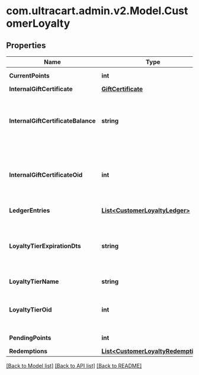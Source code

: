 
# com.ultracart.admin.v2.Model.CustomerLoyalty

## Properties

Name | Type | Description | Notes
------------ | ------------- | ------------- | -------------
**CurrentPoints** | **int** | Current points | [optional] 
**InternalGiftCertificate** | [**GiftCertificate**](GiftCertificate.md) |  | [optional] 
**InternalGiftCertificateBalance** | **string** | Loyalty Cashback / Store credit balance (internal gift certificate balance) | [optional] 
**InternalGiftCertificateOid** | **int** | Internal gift certificate oid used to tracking loyalty cashback / store credit. | [optional] 
**LedgerEntries** | [**List&lt;CustomerLoyaltyLedger&gt;**](CustomerLoyaltyLedger.md) | Ledger entries | [optional] 
**LoyaltyTierExpirationDts** | **string** | Loyalty tier expiration date (read only because of SDK addition) | [optional] 
**LoyaltyTierName** | **string** | Loyalty tier name | [optional] 
**LoyaltyTierOid** | **int** | Loyalty tier oid (set to zero to remove the tier) | [optional] 
**PendingPoints** | **int** | Pending Points | [optional] 
**Redemptions** | [**List&lt;CustomerLoyaltyRedemption&gt;**](CustomerLoyaltyRedemption.md) | Redemptions | [optional] 

[[Back to Model list]](../README.md#documentation-for-models)
[[Back to API list]](../README.md#documentation-for-api-endpoints)
[[Back to README]](../README.md)

